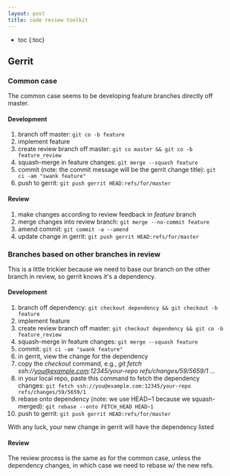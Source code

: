 ```yaml
---
layout: post
title: code review toolkit
---
```


* toc
{:toc}

## Gerrit

### Common case

The common case seems to be developing feature branches directly off master.

#### Development

1. branch off master: `git co -b feature`
1. implement feature
1. create review branch off master: `git co master && git co -b feature_review`
1. squash-merge in feature changes: `git merge --squash feature`
1. commit (note: the commit message will be the gerrit change title): `git ci -am "swank feature"`
1. push to gerrit: `git push gerrit HEAD:refs/for/master`

#### Review

1. make changes according to review feedback in _feature_ branch
1. merge changes into review branch: `git merge --no-commit feature`
1. amend commit: `git commit -a --amend`
1. update change in gerrit: `git push gerrit HEAD:refs/for/master`

### Branches based on other branches in review

This is a little trickier because we need to base our branch on the other branch in review, so gerrit knows it's a dependency.

#### Development

1. branch off dependency: `git checkout dependency && git checkout -b feature`
1. implement feature
1. create review branch off master: `git checkout dependency && git co -b feature_review`
1. squash-merge in feature changes: `git merge --squash feature`
1. commit: `git ci -am "swank feature"`
1. in gerrit, view the change for the dependency
1. copy the _checkout_ command, e.g., _git fetch ssh://you@example.com:12345/your-repo refs/changes/59/5659/1 ..._
1. in your local repo, paste this command to fetch the dependency changes: `git fetch ssh://you@example.com:12345/your-repo refs/changes/59/5659/1`
1. rebase onto dependency (note: we use HEAD~1 because we squash-merged): `git rebase --onto FETCH_HEAD HEAD~1`
1. push to gerrit: `git push gerrit HEAD:refs/for/master`

With any luck, your new change in gerrit will have the dependency listed

#### Review

The review process is the same as for the common case, unless the dependency changes, in which case we need to rebase w/ the new refs.

